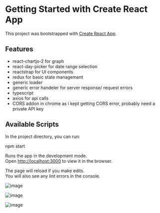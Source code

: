 # Getting Started with Create React App

This project was bootstrapped with [Create React App](https://github.com/facebook/create-react-app).

## Features
- react-chartjs-2 for graph
- react-day-picker for date range selection
- reactstrap for UI components
- redux for basic state management
- generic loader
- generic error handeler for server response/ request errors
- typescript 
- axios for api calls
- CORS addon in chrome as i kept getting CORS error, probably need a private API key 

## Available Scripts

In the project directory, you can run:

npm start

Runs the app in the development mode.\
Open [http://localhost:3000](http://localhost:3000) to view it in the browser.

The page will reload if you make edits.\
You will also see any lint errors in the console.

![image](https://user-images.githubusercontent.com/11517358/116978256-60555900-acbb-11eb-88b0-15d04d4bb3eb.png)

![image](https://user-images.githubusercontent.com/11517358/116978388-8da20700-acbb-11eb-85be-efc2464ba1c8.png)

![image](https://user-images.githubusercontent.com/11517358/116978559-c641e080-acbb-11eb-8b1b-0377f508680c.png)


